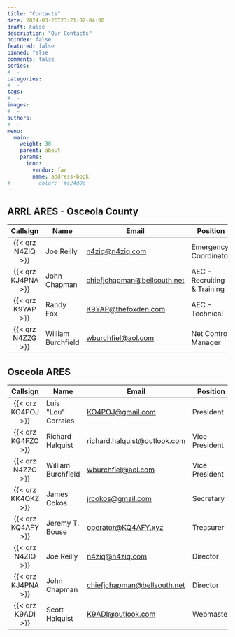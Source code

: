 ```yaml
---
title: "Contacts"
date: 2024-03-26T23:21:02-04:00
draft: False
description: "Our Contacts"
noindex: false
featured: false
pinned: false
comments: false
series:
#  - 
categories:
#  - 
tags:
#  - 
images:
#  - 
authors:
#  -
menu:
  main:
    weight: 30
    parent: about
    params:
      icon:
        vendor: far
        name: address-book
#         color: '#e24d0e'
---
```


## ARRL ARES - Osceola County

| Callsign | Name | Email | Position |
| :------: | ---- | ----- | -------- |
| {{< qrz N4ZIQ >}} | Joe Reilly | <n4ziq@n4ziq.com> | Emergency Coordinator |
| {{< qrz KJ4PNA >}} | John Chapman | <chiefjchapman@bellsouth.net> | AEC - Recruiting & Training |
| {{< qrz K9YAP >}} | Randy Fox | <K9YAP@thefoxden.com> | AEC - Technical |
| {{< qrz N4ZZG >}} | William Burchfield | <wburchfiel@aol.com> | Net Control Manager |

## Osceola ARES

| Callsign | Name | Email | Position |
| :------: | ---- | ----- | -------- |
| {{< qrz KO4POJ >}} | Luis "Lou" Corrales | <KO4POJ@gmail.com> | President |
| {{< qrz KG4FZO >}} | Richard Halquist | <richard.halquist@outlook.com> | Vice President |
| {{< qrz N4ZZG >}} | William Burchfield | <wburchfiel@aol.com> | Vice President |
| {{< qrz KK4OKZ >}} | James Cokos | <jrcokos@gmail.com> | Secretary |
| {{< qrz KQ4AFY >}} | Jeremy T. Bouse | <operator@KQ4AFY.xyz> | Treasurer |
| {{< qrz N4ZIQ >}} | Joe Reilly | <n4ziq@n4ziq.com> | Director |
| {{< qrz KJ4PNA >}} | John Chapman | <chiefjchapman@bellsouth.net> | Director |
| {{< qrz K9ADI >}} | Scott Halquist | <K9ADI@outlook.com> | Webmaster |
